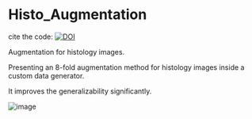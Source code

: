 # Histo_Augmentation

cite the code: [![DOI](https://zenodo.org/badge/685451325.svg)](https://zenodo.org/badge/latestdoi/685451325)

Augmentation for histology images.

Presenting an 8-fold augmentation method for histology images inside a custom data generator.

It improves the generalizability significantly.

![image](https://github.com/SoroushOskouei/Histo_Augmentation/assets/57323986/8c4ba07e-6427-4976-866e-808161bc3ddd)
